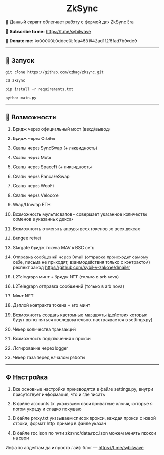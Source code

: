 <h1 align="center">ZkSync</h1>

📍 Данный скрипт облегчает работу с фермой для ZkSync Era

🔔 <b>Subscribe to me:</b> https://t.me/sybilwave

🤑 <b>Donate me:</b> 0x00000b0ddce0bfda4531542ad1f2f5fad7b9cde9

---
<h2>🚀 Запуск</h2>

```
git clone https://github.com/czbag/zksync.git

cd zksync

pip install -r requirements.txt

python main.py
```
---
<h2>🚨 Возможности</h2>

1) Бридж через официальный мост (ввод/вывод)

2) Бридж через Orbiter

3) Свапы через SyncSwap (+ ликвидность)

4) Свапы через Mute

5) Свапы через SpaceFi (+ ликвидность)

6) Свапы через PancakeSwap

7) Свапы через WooFi

8) Свапы через Velocore

9) Wrap/Unwrap ETH

10) Возможность мультисвапов - совершает указанное количество обменов в указанных дексах

11) Возможность отменять апрувы всех токенов во всех дексах

12) Bungee refuel

13) Stargate бридж токена MAV в BSC сеть

14) Отправка сообщений через Dmail (отправка происходит самому себе, письма не приходят, взаимодействия только с контрактом) респект за код https://github.com/sybil-v-zakone/dmailer

15) L2Telegraph минт + бридж NFT (только в arb nova)

16) L2Telegraph отправка сообщений (только в arb nova)

17) Минт NFT

18) Деплой контракта токена + его минт

19) Возможность создать кастомные маршруты (действия которые будут выполняться последовательно, настраивается в settings.py)

20) Чекер количества транзакций

21) Возможность подключения к прокси

22) Логирование через logger

23) Чекер газа перед началом работы

---
<h2>⚙️ Настройка</h2>

1) Все основные настройки производятся в файле settings.py, внутри присутствует информация, что и где писать

2) В файле accounts.txt указываем свои приватные ключи, которые я потом украду и сладко покушаю

3) В файле proxy.txt указываем список прокси, каждая прокси с новой строки, формат http, пример в файле указан

4) В файле rpc.json по пути zksync/data/rpc.json можем менять прокси на свои

Инфа по апдейтам да и просто лайф блог –– https://t.me/sybilwave
